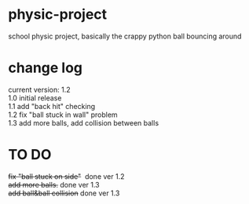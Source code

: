# physic-project
school physic project, basically the crappy python ball bouncing around

# change log
current version: 1.2  
1.0 initial release  
1.1 add "back hit" checking  
1.2 fix "ball stuck in wall" problem   
1.3 add more balls, add collision between balls

# TO DO
~~fix "ball stuck on side"~~  done ver 1.2  
~~add more balls.~~ done ver 1.3  
~~add ball&ball collision~~ done ver 1.3  
